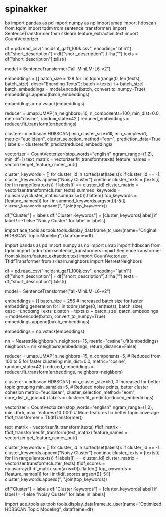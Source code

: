 # spinakker
bs
import pandas as pd
import numpy as np
import umap
import hdbscan
from tqdm import tqdm
from sentence_transformers import SentenceTransformer
from sklearn.feature_extraction.text import CountVectorizer

df = pd.read_csv("incident_gaf1_100k.csv", encoding="latin1")
df["short_description"] = df["short_description"].fillna("")
texts = df["short_description"].tolist()

model = SentenceTransformer("all-MiniLM-L6-v2")

embeddings = []
batch_size = 128
for i in tqdm(range(0, len(texts), batch_size), desc="Encoding Texts"):
    batch = texts[i:i + batch_size]
    batch_embeddings = model.encode(batch, convert_to_numpy=True)
    embeddings.append(batch_embeddings)

embeddings = np.vstack(embeddings)

reducer = umap.UMAP(
    n_neighbors=10, 
    n_components=100, 
    min_dist=0.0, 
    metric="cosine", 
    random_state=42
)
reduced_embeddings = reducer.fit_transform(embeddings)

clusterer = hdbscan.HDBSCAN(
    min_cluster_size=10, 
    min_samples=1, 
    metric="euclidean", 
    cluster_selection_method="eom",
    prediction_data=True
)
labels = clusterer.fit_predict(reduced_embeddings)

vectorizer = CountVectorizer(stop_words="english", ngram_range=(1,2), min_df=1)
text_matrix = vectorizer.fit_transform(texts)
feature_names = vectorizer.get_feature_names_out()

cluster_keywords = []
for cluster_id in sorted(set(labels)):
    if cluster_id == -1:
        cluster_keywords.append("Noisy Cluster")
        continue
    cluster_texts = [texts[i] for i in range(len(texts)) if labels[i] == cluster_id]
    cluster_matrix = vectorizer.transform(cluster_texts)
    summed_keywords = np.asarray(cluster_matrix.sum(axis=0)).flatten()
    top_keywords = [feature_names[i] for i in summed_keywords.argsort()[-5:]]
    cluster_keywords.append(", ".join(top_keywords))

df["Cluster"] = labels
df["Cluster Keywords"] = [cluster_keywords[label] if label != -1 else "Noisy Cluster" for label in labels]

import ace_tools as tools
tools.display_dataframe_to_user(name="Original HDBSCAN Topic Modeling", dataframe=df)




import pandas as pd
import numpy as np
import umap
import hdbscan
from tqdm import tqdm
from sentence_transformers import SentenceTransformer
from sklearn.feature_extraction.text import CountVectorizer, TfidfTransformer
from sklearn.neighbors import NearestNeighbors

df = pd.read_csv("incident_gaf1_100k.csv", encoding="latin1")
df["short_description"] = df["short_description"].fillna("")
texts = df["short_description"].tolist()

model = SentenceTransformer("all-MiniLM-L6-v2")

embeddings = []
batch_size = 256  # Increased batch size for faster embedding generation
for i in tqdm(range(0, len(texts), batch_size), desc="Encoding Texts"):
    batch = texts[i:i + batch_size]
    batch_embeddings = model.encode(batch, convert_to_numpy=True)
    embeddings.append(batch_embeddings)

embeddings = np.vstack(embeddings)

nn = NearestNeighbors(n_neighbors=15, metric="cosine").fit(embeddings)
neighbors = nn.kneighbors(embeddings, return_distance=False)

reducer = umap.UMAP(
    n_neighbors=15, 
    n_components=5,  # Reduced from 100 to 5 for faster clustering
    min_dist=0.0, 
    metric="cosine", 
    random_state=42
)
reduced_embeddings = reducer.fit_transform(embeddings, neighbors=neighbors)

clusterer = hdbscan.HDBSCAN(
    min_cluster_size=50,  # Increased for better topic grouping
    min_samples=5,  # Reduced noise points, better cluster cohesion
    metric="euclidean",
    cluster_selection_method="eom",
    core_dist_n_jobs=4
)
labels = clusterer.fit_predict(reduced_embeddings)

vectorizer = CountVectorizer(stop_words="english", ngram_range=(1,2), min_df=5, max_features=10_000)  # More features for better topic coverage
tfidf_transformer = TfidfTransformer()

text_matrix = vectorizer.fit_transform(texts)
tfidf_matrix = tfidf_transformer.fit_transform(text_matrix)
feature_names = vectorizer.get_feature_names_out()

cluster_keywords = []
for cluster_id in sorted(set(labels)):
    if cluster_id == -1:
        cluster_keywords.append("Noisy Cluster")
        continue
    cluster_texts = [texts[i] for i in range(len(texts)) if labels[i] == cluster_id]
    cluster_matrix = vectorizer.transform(cluster_texts)
    tfidf_scores = np.asarray(tfidf_matrix.sum(axis=0)).flatten()
    top_keywords = [feature_names[i] for i in tfidf_scores.argsort()[-5:]]
    cluster_keywords.append(", ".join(top_keywords))

df["Cluster"] = labels
df["Cluster Keywords"] = [cluster_keywords[label] if label != -1 else "Noisy Cluster" for label in labels]

import ace_tools as tools
tools.display_dataframe_to_user(name="Optimized HDBSCAN Topic Modeling", dataframe=df)
